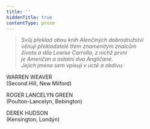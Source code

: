 ```yaml
---
title: ''
hiddenTitle: true
contentType: prose
---
```


> _Svůj překlad obou knih Alenčiných dobrodružství  
> věnují překladatelé třem znamenitým znalcům  
> života a díla Lewise Carrolla, z nichž první  
> je Američan a ostatní dva Angličané.  
> Jejich jména sem vpisuji v úctě a obdivu:_

WARREN WEAVER  
(Second Hill, New Milford)

ROGER LANCELYN GREEN  
(Poulton-Lancelyn, Bebington)

DEREK HUDSON  
(Kensington, Londýn)
